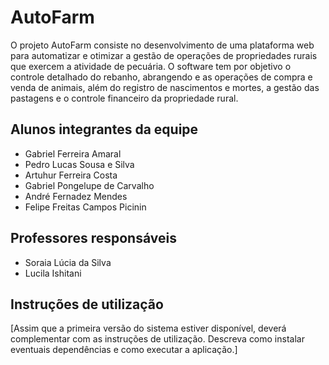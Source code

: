 # AutoFarm

O projeto AutoFarm consiste no desenvolvimento de uma plataforma web para automatizar e otimizar a gestão de operações de propriedades rurais que exercem a atividade de pecuária. O software tem por objetivo o controle detalhado do rebanho, abrangendo e as operações de compra e venda de animais, além do registro de nascimentos e mortes, a gestão das pastagens e o controle financeiro da propriedade rural.

## Alunos integrantes da equipe

* Gabriel Ferreira Amaral
* Pedro Lucas Sousa e Silva
* Artuhur Ferreira Costa
* Gabriel Pongelupe de Carvalho
* André Fernadez Mendes
* Felipe Freitas Campos Picinin

## Professores responsáveis

* Soraia Lúcia da Silva
* Lucila Ishitani

## Instruções de utilização

[Assim que a primeira versão do sistema estiver disponível, deverá complementar com as instruções de utilização. Descreva como instalar eventuais dependências e como executar a aplicação.]
